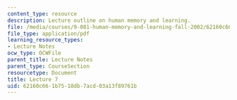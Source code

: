 ```yaml
---
content_type: resource
description: Lecture outline on human memory and learning.
file: /media/courses/9-081-human-memory-and-learning-fall-2002/62160c661b7518db7acd03a13f89761b_lecnote7.pdf
file_type: application/pdf
learning_resource_types:
- Lecture Notes
ocw_type: OCWFile
parent_title: Lecture Notes
parent_type: CourseSection
resourcetype: Document
title: Lecture 7
uid: 62160c66-1b75-18db-7acd-03a13f89761b
---
```

